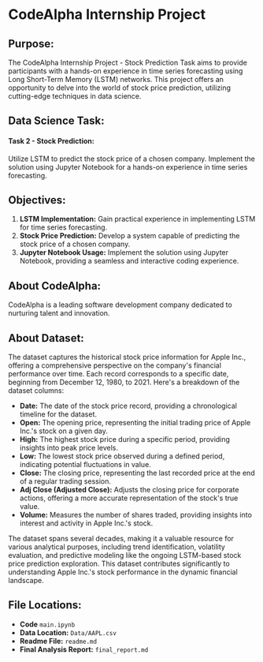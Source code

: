 # CodeAlpha Internship Project

## Purpose:

The CodeAlpha Internship Project - Stock Prediction Task aims to provide participants with a hands-on experience in time series forecasting using Long Short-Term Memory (LSTM) networks. This project offers an opportunity to delve into the world of stock price prediction, utilizing cutting-edge techniques in data science.

## Data Science Task:

#### Task 2 - Stock Prediction:

Utilize LSTM to predict the stock price of a chosen company.
Implement the solution using Jupyter Notebook for a hands-on experience in time series forecasting.

## Objectives:

1. **LSTM Implementation:** Gain practical experience in implementing LSTM for time series forecasting.
2. **Stock Price Prediction:** Develop a system capable of predicting the stock price of a chosen company.
3. **Jupyter Notebook Usage:** Implement the solution using Jupyter Notebook, providing a seamless and interactive coding experience.

## About CodeAlpha:

CodeAlpha is a leading software development company dedicated to nurturing talent and innovation.

## About Dataset:

The dataset captures the historical stock price information for Apple Inc., offering a comprehensive perspective on the company's financial performance over time. Each record corresponds to a specific date, beginning from December 12, 1980, to 2021. Here's a breakdown of the dataset columns:

- **Date:** The date of the stock price record, providing a chronological timeline for the dataset.
- **Open:** The opening price, representing the initial trading price of Apple Inc.'s stock on a given day.
- **High:** The highest stock price during a specific period, providing insights into peak price levels.
- **Low:** The lowest stock price observed during a defined period, indicating potential fluctuations in value.
- **Close:** The closing price, representing the last recorded price at the end of a regular trading session.
- **Adj Close (Adjusted Close):** Adjusts the closing price for corporate actions, offering a more accurate representation of the stock's true value.
- **Volume:** Measures the number of shares traded, providing insights into interest and activity in Apple Inc.'s stock.

The dataset spans several decades, making it a valuable resource for various analytical purposes, including trend identification, volatility evaluation, and predictive modeling like the ongoing LSTM-based stock price prediction exploration. This dataset contributes significantly to understanding Apple Inc.'s stock performance in the dynamic financial landscape.

## File Locations:

- **Code** `main.ipynb`
- **Data Location:** `Data/AAPL.csv`
- **Readme File:** `readme.md`
- **Final Analysis Report:** `final_report.md`
